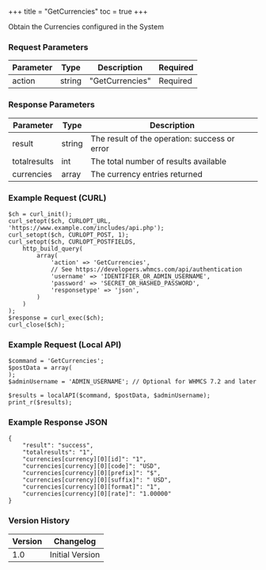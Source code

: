 +++
title = "GetCurrencies"
toc = true
+++

Obtain the Currencies configured in the System

### Request Parameters

| Parameter | Type | Description | Required |
| --------- | ---- | ----------- | -------- |
| action | string | "GetCurrencies" | Required |

### Response Parameters

| Parameter | Type | Description |
| --------- | ---- | ----------- |
| result | string | The result of the operation: success or error |
| totalresults | int | The total number of results available |
| currencies | array | The currency entries returned |


### Example Request (CURL)

```
$ch = curl_init();
curl_setopt($ch, CURLOPT_URL, 'https://www.example.com/includes/api.php');
curl_setopt($ch, CURLOPT_POST, 1);
curl_setopt($ch, CURLOPT_POSTFIELDS,
    http_build_query(
        array(
            'action' => 'GetCurrencies',
            // See https://developers.whmcs.com/api/authentication
            'username' => 'IDENTIFIER_OR_ADMIN_USERNAME',
            'password' => 'SECRET_OR_HASHED_PASSWORD',
            'responsetype' => 'json',
        )
    )
);
$response = curl_exec($ch);
curl_close($ch);
```


### Example Request (Local API)

```
$command = 'GetCurrencies';
$postData = array(
);
$adminUsername = 'ADMIN_USERNAME'; // Optional for WHMCS 7.2 and later

$results = localAPI($command, $postData, $adminUsername);
print_r($results);
```


### Example Response JSON

```
{
    "result": "success",
    "totalresults": "1",
    "currencies[currency][0][id]": "1",
    "currencies[currency][0][code]": "USD",
    "currencies[currency][0][prefix]": "$",
    "currencies[currency][0][suffix]": " USD",
    "currencies[currency][0][format]": "1",
    "currencies[currency][0][rate]": "1.00000"
}
```


### Version History

| Version | Changelog |
| ------- | --------- |
| 1.0 | Initial Version |
